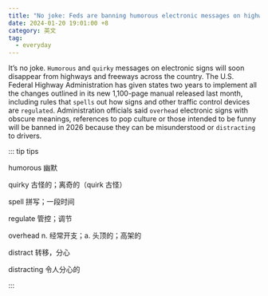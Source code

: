 ```yaml
---
title: "No joke: Feds are banning humorous electronic messages on highways"
date: 2024-01-20 19:01:00 +8
category: 英文
tag:
  - everyday
---
```


It’s no joke. `Humorous` and `quirky` messages on electronic signs will soon disappear from highways and freeways across the country. The U.S. Federal Highway Administration has given states two years to implement all the changes outlined in its new 1,100-page manual released last month, including rules that `spells` out how signs and other traffic control devices are `regulated`. Administration officials said `overhead` electronic signs with obscure meanings, references to pop culture or those intended to be funny will be banned in 2026 because they can be misunderstood or `distracting` to drivers.

::: tip tips

humorous 幽默

quirky 古怪的；离奇的（quirk 古怪）

spell 拼写；一段时间

regulate 管控；调节

overhead n. 经常开支；a. 头顶的；高架的

distract 转移，分心

distracting 令人分心的

:::
